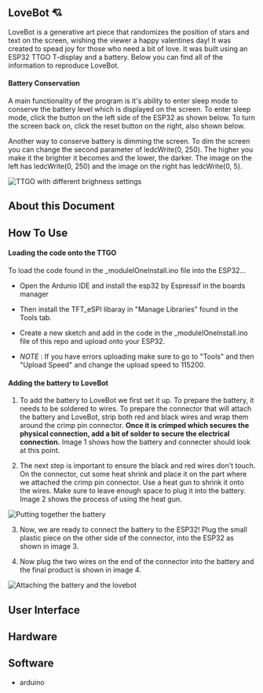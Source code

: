 ## LoveBot 💘
LoveBot is a generative art piece that randomizes the position of stars and text on the screen, wishing the viewer a happy valentines day! It was created to spead joy for those who need a bit of love. It was built using an ESP32 TTGO T-display and a battery. Below you can find all of the information to reproduce LoveBot.

#### Battery Conservation
A main functionality of the program is it's ability to enter sleep mode to conserve the battery level which is displayed on the screen. To enter sleep mode, click the button on the left side of the ESP32 as shown below. To turn the screen back on, click the reset button on the right, also shown below. 

Another way to conserve battery is dimming the screen. To dim the screen you can change the second parameter of ledcWrite(0, 250). The higher you make it the brighter it becomes and the lower, the darker. The image on the left has ledcWrite(0, 250) and the image on the right has ledcWrite(0, 5).

![TTGO with different brighness settings](https://github.com/kyarasto/Module_One/assets/113846467/f01b6ae2-dde7-4938-b8f7-2270715dc31d)


## About this Document


## How To Use

#### Loading the code onto the TTGO

To load the code found in the _moduleIOneInstall.ino file into the ESP32...
- Open the Ardunio IDE and install the esp32 by Espressif in the boards manager
- Then install the TFT_eSPI libaray in "Manage Libraries" found in the Tools tab.

- Create a new sketch and add in the code in the _moduleIOneInstall.ino file of this repo and upload onto your ESP32. 
- *NOTE* : If you have errors uploading make sure to go to "Tools" and then "Upload Speed" and change the upload speed to 115200.

#### Adding the battery to LoveBot

1) To add the battery to LoveBot we first set it up. To prepare the battery, it needs to be soldered to wires. To prepare the connector that will attach the battery and LoveBot, strip both red and black wires and wrap them around the crimp pin connector. **Once it is crimped which secures the physical connection, add a bit of solder to secure the electrical connection.** Image 1 shows how the battery and connecter should look at this point.
   
2) The next step is important to ensure the black and red wires don't touch. On the connector, cut some heat shrink and place it on the part where we attached the crimp pin connector. Use a heat gun to shrink it onto the wires. Make sure to leave enough space to plug it into the battery. Image 2 shows the process of using the heat gun.


![Putting together the battery](https://github.com/kyarasto/Module_One/assets/113846467/0bd08c16-438b-43a2-860e-6cfc3a0007a0)

3) Now, we are ready to connect the battery to the ESP32! Plug the small plastic piece on the other side of the connector, into the ESP32 as shown in image 3.
   
4) Now plug the two wires on the end of the connector into the battery and the final product is shown in image 4. 
   
![Attaching the battery and the lovebot](https://github.com/kyarasto/Module_One/assets/113846467/13965eb3-8d40-46e8-b09c-eeba46516707)


## User Interface




## Hardware


## Software
- arduino 

